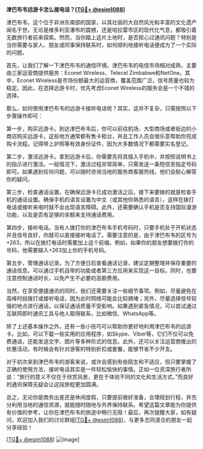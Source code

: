 **津巴布韦远游卡怎么接电话？[[TG💪+ @esim1088](https://t.me/s/esim1088)]**

津巴布韦，这个位于非洲东南部的国家，以其壮丽的大自然风光和丰富的文化遗产闻名于世。无论是维多利亚瀑布的震撼，还是哈拉雷市区的现代化气息，都吸引着无数旅行者前来探索。然而，当你踏上这片土地时，是否担心过通讯问题？特别是当你需要与家人、朋友或同事保持联系时，如何顺利地接听电话便成为了一个实际的问题。

首先，让我们了解一下津巴布韦的通信环境。津巴布韦的电信市场相对成熟，主要由三家运营商提供服务：Econet Wireless、Telecel Zimbabwe和NetOne。其中，Econet Wireless是市场份额最大的运营商，覆盖范围广泛，信号质量也较为稳定。因此，在选择远游卡时，优先考虑Econet Wireless的服务会是一个不错的选择。

那么，如何使用津巴布韦的远游卡接听电话呢？其实，这并不复杂，只需按照以下步骤操作即可：

第一步，购买远游卡。到达津巴布韦后，你可以前往机场、大型商场或者街边的小商店购买远游卡。这些地方通常都有售卡柜台，并且工作人员会很乐意帮助你完成购卡流程。记得带上护照等有效身份证件，因为大多数情况下都需要实名登记。

第二步，激活远游卡。拿到远游卡后，你需要先将其插入手机中，并按照说明书上的指示进行激活。一般情况下，激活过程非常简单，只需发送一条短信至指定号码即可。如果遇到任何问题，可以随时咨询当地的服务商客服热线，他们会耐心解答你的疑问。

第三步，检查通话设置。在确保远游卡已成功激活之后，接下来要做的就是检查手机的通话设置。确保手机的语言设置为中文（或其他你熟悉的语言），这样在拨打电话或接听来电时就不会出现语言障碍。此外，还需要确认手机是否支持国际漫游功能，以及是否有足够的余额来支持通话费用。

第四步，接听电话。当有人拨打你的津巴布韦手机号码时，只要手机处于开机状态并且信号良好，你就可以直接接听电话了。需要注意的是，由于津巴布韦的区号为+263，所以在拨打电话时需要加上这个前缀。例如，如果你的朋友想要拨打你的号码，他需要输入+263加上你的手机号码。

第五步，管理通话记录。为了方便日后查看通话记录，建议定期整理并保存重要的通话信息。可以通过手机自带的功能或者第三方应用来实现这一目标。同时，也要注意控制通话时长，以免产生不必要的高额费用。

当然，在享受便捷通讯的同时，我们还需要关注一些细节事项。例如，尽量避免在高峰时段拨打或接听电话，因为此时网络可能会比较拥堵；另外，尽量选择信号较强的地点进行通话，以保证通话质量不受影响。如果遇到紧急情况，可以尝试通过互联网即时通讯工具与他人取得联系，比如微信、WhatsApp等。

除了上述基本操作之外，还有一些小技巧可以帮助你更好地利用津巴布韦的远游卡。比如，可以下载一些实用的应用程序，如Skype、Viber等，它们不仅可以免费通话，还能发送文字、图片等多种形式的信息。此外，还可以关注运营商推出的优惠活动，有时候会有针对游客的特别折扣或套餐，能够节省不少开支。

对于初次来到津巴布韦的游客来说，或许会感到有些陌生和不适应，但只要掌握了正确的使用方法，接听电话其实是一件轻松愉快的事情。正如一位资深旅行者所说：“旅行的意义不仅在于欣赏风景，更在于体验不同的文化和生活方式。”而良好的通讯保障无疑会让这段旅程更加圆满。

总之，无论你是商务出差还是休闲度假，只要提前做好准备，合理规划行程，并充分利用当地的通信资源，就能随时随地与外界保持联系。希望这篇文章能为你提供有价值的参考，让你在津巴布韦的旅途中畅行无阻！最后，再次提醒大家，如有疑问，欢迎加入我们的讨论群组[[TG💪+ @esim1088](https://t.me/s/esim1088)]，与更多志同道合的朋友一起分享经验！

[[TG💪+ @esim1088](https://t.me/s/esim1088)] ![Image](https://i.postimg.cc/4NQfJmqS/Snipaste-2025-05-13-00-14-12.png)]